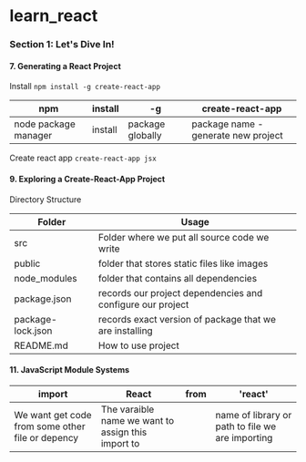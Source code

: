 # learn_react

### Section 1: Let's Dive In!
#### 7. Generating a React Project

Install `npm install -g create-react-app`

npm |install |-g|create-react-app
--- | --- | ---|---
node package manager|install |package globally|package name - generate new project


Create react app `create-react-app jsx`


#### 9. Exploring a Create-React-App Project

Directory Structure

Folder|Usage
---|---
src| Folder where we put all source code we write
public|folder that stores static files like images
node_modules|folder that contains all dependencies
package.json|records our project dependencies and configure our project
package-lock.json|records exact version of package that we are installing
README.md|How to use project


#### 11. JavaScript Module Systems

import|React|from|'react'
---|---|---|---
We want get code from some other file or depency|The varaible name we want to assign this import to||name of library or path to file we are importing
